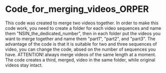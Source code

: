 # Code_for_merging_videos_ORPER
This code was created to merge two videos together. In order to make this code work, you need to create a folder for each video sequences and name them "NSIN_the_dedicated_number", then in each folder put the videos you want to merge together and name them "part1", "part2", and "part3". The advantage of the code is that it is suitable for two and three sequences of video, you can change the code, absed on the number of sequences you have. ATTENTION! always merge videos of the same length at a moment. The code creates a third, merged, video in the same folder, while original videos stay intact.
